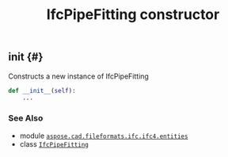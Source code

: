 ﻿---
title: IfcPipeFitting constructor
second_title: Aspose.CAD for Python via .NET API References
description: 
type: docs
weight: 10
url: /python-net/aspose.cad.fileformats.ifc.ifc4.entities/ifcpipefitting/__init__/
is_root: false
---

## __init__ {#}

Constructs a new instance of IfcPipeFitting



```python
def __init__(self):
    ...
```





### See Also
* module [`aspose.cad.fileformats.ifc.ifc4.entities`](../../)
* class [`IfcPipeFitting`](/cad/python-net/aspose.cad.fileformats.ifc.ifc4.entities/ifcpipefitting)
